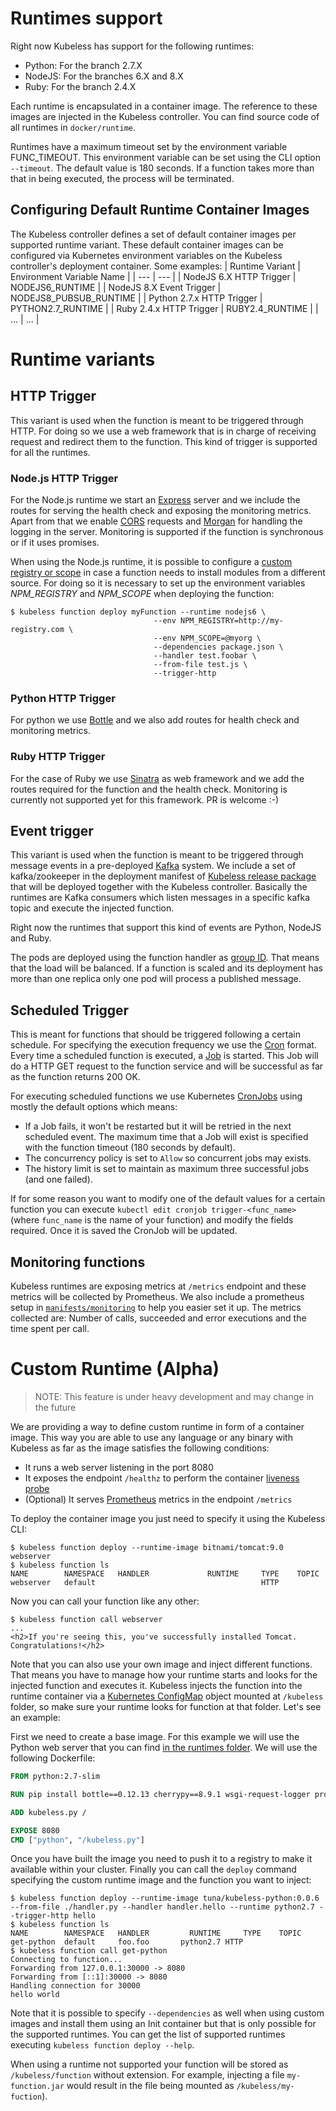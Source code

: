 # Runtimes support

Right now Kubeless has support for the following runtimes:
 - Python: For the branch 2.7.X
 - NodeJS: For the branches 6.X and 8.X
 - Ruby: For the branch 2.4.X

Each runtime is encapsulated in a container image. The reference to these images are injected in the Kubeless controller. You can find source code of all runtimes in `docker/runtime`.

Runtimes have a maximum timeout set by the environment variable FUNC_TIMEOUT. This environment variable can be set using the CLI option `--timeout`. The default value is 180 seconds. If a function takes more than that in being executed, the process will be terminated.

## Configuring Default Runtime Container Images
The Kubeless controller defines a set of default container images per supported runtime variant.
These default container images can be configured via Kubernetes environment variables on the Kubeless controller's deployment container.
Some examples:
| Runtime Variant | Environment Variable Name |
| --- | --- |
| NodeJS 6.X HTTP Trigger | NODEJS6_RUNTIME |
| NodeJS 8.X Event Trigger | NODEJS8_PUBSUB_RUNTIME |
| Python 2.7.x HTTP Trigger | PYTHON2.7_RUNTIME |
| Ruby 2.4.x HTTP Trigger | RUBY2.4_RUNTIME |
| ... | ... |

# Runtime variants
## HTTP Trigger
This variant is used when the function is meant to be triggered through HTTP. For doing so we use a web framework that is in charge of receiving request and redirect them to the function. This kind of trigger is supported for all the runtimes.

### Node.js HTTP Trigger
For the Node.js runtime we start an [Express](http://expressjs.com) server and we include the routes for serving the health check and exposing the monitoring metrics. Apart from that we enable [CORS](https://developer.mozilla.org/en-US/docs/Web/HTTP/Access_control_CORS) requests and [Morgan](https://github.com/expressjs/morgan) for handling the logging in the server. Monitoring is supported if the function is synchronous or if it uses promises.

When using the Node.js runtime, it is possible to configure a [custom registry or scope](https://docs.npmjs.com/misc/scope#associating-a-scope-with-a-registry) in case a function needs to install modules from a different source. For doing so it is necessary to set up the environment variables *NPM_REGISTRY* and *NPM_SCOPE* when deploying the function:
```console
$ kubeless function deploy myFunction --runtime nodejs6 \
                                --env NPM_REGISTRY=http://my-registry.com \
                                --env NPM_SCOPE=@myorg \
                                --dependencies package.json \
                                --handler test.foobar \
                                --from-file test.js \
                                --trigger-http
```

### Python HTTP Trigger
For python we use [Bottle](https://bottlepy.org) and we also add routes for health check and monitoring metrics.

### Ruby HTTP Trigger
For the case of Ruby we use [Sinatra](http://www.sinatrarb.com) as web framework and we add the routes required for the function and the health check. Monitoring is currently not supported yet for this framework. PR is welcome :-)

## Event trigger
This variant is used when the function is meant to be triggered through message events in a pre-deployed [Kafka](https://kafka.apache.org) system. We include a set of kafka/zookeeper in the deployment manifest of [Kubeless release package](https://github.com/kubeless/kubeless/releases) that will be deployed together with the Kubeless controller. Basically the runtimes are Kafka consumers which listen messages in a specific kafka topic and execute the injected function.

Right now the runtimes that support this kind of events are Python, NodeJS and Ruby.

The pods are deployed using the function handler as [group ID](https://kafka.apache.org/documentation/#intro_consumers). That means that the load will be balanced. If a function is scaled and its deployment has more than one replica only one pod will process a published message.

## Scheduled Trigger

This is meant for functions that should be triggered following a certain schedule. For specifying the execution frequency  we use the [Cron](https://en.wikipedia.org/wiki/Cron) format. Every time a scheduled function is executed, a [Job](https://kubernetes.io/docs/concepts/workloads/controllers/jobs-run-to-completion/) is started. This Job will do a HTTP GET request to the function service and will be successful as far as the function returns 200 OK.

For executing scheduled functions we use Kubernetes [CronJobs](https://kubernetes.io/docs/concepts/workloads/controllers/cron-jobs/) using mostly the default options which means:
 - If a Job fails, it won't be restarted but it will be retried in the next scheduled event. The maximum time that a Job will exist is specified with the function timeout (180 seconds by default).
 - The concurrency policy is set to `Allow` so concurrent jobs may exists.
 - The history limit is set to maintain as maximum three successful jobs (and one failed).

If for some reason you want to modify one of the default values for a certain function you can execute `kubectl edit cronjob trigger-<func_name>` (where `func_name` is the name of your function) and modify the fields required. Once it is saved the CronJob will be updated.

## Monitoring functions
Kubeless runtimes are exposing metrics at `/metrics` endpoint and these metrics will be collected by Prometheus. We also include a prometheus setup in [`manifests/monitoring`](https://github.com/kubeless/kubeless/blob/master/manifests/monitoring/prometheus.yaml) to help you easier set it up. The metrics collected are: Number of calls, succeeded and error executions and the time spent per call.

# Custom Runtime (Alpha)

> NOTE: This feature is under heavy development and may change in the future

We are providing a way to define custom runtime in form of a container image. This way you are able to use any language or any binary with Kubeless as far as the image satisfies the following conditions:
 - It runs a web server listening in the port 8080
 - It exposes the endpoint `/healthz` to perform the container [liveness probe](https://kubernetes.io/docs/tasks/configure-pod-container/configure-liveness-readiness-probes/)
 - (Optional) It serves [Prometheus](https://prometheus.io) metrics in the endpoint `/metrics`

To deploy the container image you just need to specify it using the Kubeless CLI:
```console
$ kubeless function deploy --runtime-image bitnami/tomcat:9.0 webserver
$ kubeless function ls
NAME     	NAMESPACE	HANDLER         	RUNTIME  	TYPE	TOPIC
webserver	default  	                	         	HTTP
```

Now you can call your function like any other:
```console
$ kubeless function call webserver
...
<h2>If you're seeing this, you've successfully installed Tomcat. Congratulations!</h2>
```

Note that you can also use your own image and inject different functions. That means you have to manage how your runtime starts and looks for the injected function and executes it. Kubeless injects the function into the runtime container via a [Kubernetes ConfigMap](https://kubernetes.io/docs/tasks/configure-pod-container/configmap/) object mounted at `/kubeless` folder, so make sure your runtime looks for function at that folder. Let's see an example:

First we need to create a base image. For this example we will use the Python web server that you can find [in the runtimes folder](../docker/runtime/python-2.7/http-trigger/kubeless.py). We will use the following Dockerfile:

```dockerfile
FROM python:2.7-slim

RUN pip install bottle==0.12.13 cherrypy==8.9.1 wsgi-request-logger prometheus_client lxml

ADD kubeless.py /

EXPOSE 8080
CMD ["python", "/kubeless.py"]
```

Once you have built the image you need to push it to a registry to make it available within your cluster. Finally you can call the `deploy` command specifying the custom runtime image and the function you want to inject:
```console
$ kubeless function deploy --runtime-image tuna/kubeless-python:0.0.6 --from-file ./handler.py --handler handler.hello --runtime python2.7 --trigger-http hello
$ kubeless function ls
NAME      	NAMESPACE	HANDLER     	RUNTIME  	TYPE	TOPIC
get-python	default  	foo.foo	      python2.7	HTTP
$ kubeless function call get-python
Connecting to function...
Forwarding from 127.0.0.1:30000 -> 8080
Forwarding from [::1]:30000 -> 8080
Handling connection for 30000
hello world
```

Note that it is possible to specify `--dependencies` as well when using custom images and install them using an Init container but that is only possible for the supported runtimes. You can get the list of supported runtimes executing `kubeless function deploy --help`.

When using a runtime not supported your function will be stored as `/kubeless/function` without extension. For example, injecting a file `my-function.jar` would result in the file being mounted as `/kubeless/my-fuction`).
